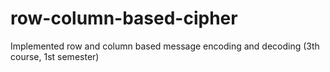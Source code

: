 # row-column-based-cipher
Implemented row and column based message encoding and decoding (3th course, 1st semester)
